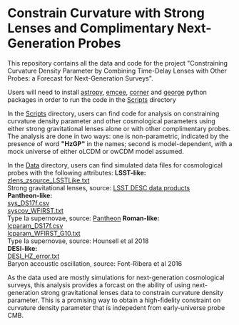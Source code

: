 # Constrain Curvature with Strong Lenses and Complimentary Next-Generation Probes
This repository contains all the data and code for the project "Constraining Curvature Density Parameter by Combining Time-Delay Lenses with Other Probes: a Forecast for Next-Generation Surveys". 

Users will need to install [astropy](https://www.astropy.org/), [emcee](https://emcee.readthedocs.io/en/stable/user/install/), [corner](https://corner.readthedocs.io/en/latest/install/) and [george](https://george.readthedocs.io/en/latest/user/quickstart/) python packages in order to run the code in the [Scripts](/Scripts) directory

In the [Scripts](/Scripts) directory, users can find code for analysis on constraining curvature density parameter and other cosmological parameters using either strong gravitational lenses alone or with other complimentary probes. The analysis are done in two ways: one is non-parametric, indicated by the presence of word **"HzGP"** in the names; second is model-dependent, with a mock universe of either oLCDM or owCDM model assumed.

In the [Data](/Data) directory, users can find simulated data files for cosmological probes with the following attributes:
**LSST-like:**  
[zlens_zsource_LSSTLike.txt](/Data/zlens_zsource_LSSTLike.txt)   
Strong gravitational lenses, source: [LSST DESC data products](https://lsstdesc.org/)   
**Pantheon-like:**  
[sys_DS17f.csv](/Data/sys_DS17f.csv)     
[syscov_WFIRST.txt](/Data/syscov_WFIRST.txt)   
Type Ia supernovae, source: [Pantheon](https://github.com/dscolnic/Pantheon)
**Roman-like:**    
[lcparam_DS17f.csv](/Data/lcparam_DS17f.csv)   
[lcparam_WFIRST_G10.txt](/Data/lcparam_WFIRST_G10.txt)   
Type Ia supernovae, source: Hounsell et al 2018   
**DESI-like:**                  
[DESI_HZ_error.txt](/Data/DESI_HZ_error.txt)   
Baryon accoustic oscillation, source: Font-Ribera et al 2016         

As the data used are mostly simulations for next-generation cosmological surveys, this analysis provides a forcast on the ability of using next-generation strong gravitational lenses data to constrain curvature density parameter. This is a promising way to obtain a high-fidelity constraint on curvature density parameter that is indepedent from early-universe probe CMB.

